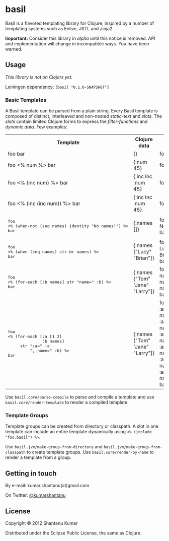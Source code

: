 # basil

Basil is a flavored templating library for Clojure, inspired by a number of
templating systems such as Enlive, JSTL and Jinja2.

**Important:** Consider this library in _alpha_ until this notice is removed.
API and implementation will change in incompatible ways. You have been warned.


## Usage

_This library is not on Clojars yet._

Leiningen dependency: `[basil "0.1.0-SNAPSHOT"]`


### Basic Templates

A Basil template can be parsed from a plain string. Every Basil template is
composed of distinct, interleaved and non-nested _static-text_ and _slots_. The
_slots_ contain limited Clojure forms to express the _filter-functions_ and
_dynamic data_. Few examples:

<table>
  <tr>
    <th>Template</th>
    <th>Clojure data</th>
    <th>Result</th>
  </tr>
  <tr>
    <td>foo bar</td>
    <td>{}</td>
    <td>foo bar</td>
  </tr>
  <tr>
    <td>foo &lt;% num %&gt; bar</td>
    <td>{:num 45}</td>
    <td>foo 45 bar</td>
  </tr>
  <tr>
    <td>foo &lt;% (inc num) %&gt; bar</td>
    <td>{:inc inc :num 45}</td>
    <td>foo 46 bar</td>
  </tr>
  <tr>
    <td>foo &lt;% (inc (inc num)) %&gt; bar</td>
    <td>{:inc inc :num 45}</td>
    <td>foo 47 bar</td>
  </tr>
  <tr>
    <td><pre>foo
&lt;% (when-not (seq names) identity "No names!") %&gt;
bar</pre></td>
    <td>{:names []}</td>
    <td>foo<br/>
No names!<br/>
bar</td>
  </tr>
  <tr>
    <td><pre>foo
&lt;% (when (seq names) str-br names) %&gt;
bar</pre></td>
    <td>{:names ["Lucy" "Brian"]}</td>
    <td>foo<br/>
Lucy&lt;br/&gt;<br/>
Brian&lt;br/&gt;<br/>
bar</td>
  </tr>
  <tr>
    <td><pre>foo
&lt;% (for-each [:b names] str "name=" :b) %&gt;
bar</pre></td>
    <td>{:names ["Tom" "Jane" "Larry"]}</td>
    <td>foo<br/>
name=Tom<br/>
name=Jane<br/>
name=Larry<br/>
bar</td>
  </tr>
  <tr>
    <td><pre>foo
&lt;% (for-each [:a [1 2]
              :b names]
     str ":a=" :a
         ", name=" :b) %&gt;
bar</pre></td>
    <td>{:names ["Tom" "Jane" "Larry"]}</td>
    <td>foo<br/>
:a=1, name=Tom<br/>
:a=1, name=Jane<br/>
:a=1, name=Larry<br/>
:a=2, name=Tom<br/>
:a=2, name=Jane<br/>
:a=2, name=Larry<br/>
bar</td>
  </tr>
</table>

Use `basil.core/parse-compile` to parse and compile a template and use
`basil.core/render-template` to render a compiled template.


### Template Groups

Template groups can be created from directory or classpath. A slot in one
template can include an entire template dynamically using
`<% (include "foo.basil") %>`.

Use `basil.jvm/make-group-from-directory` and
`basil.jvm/make-group-from-classpath` to create template groups. Use
`basil.core/render-by-name` to render a template from a group.


## Getting in touch

By e-mail: kumar.shantanu(at)gmail.com

On Twitter: [@kumarshantanu](http://twitter.com/kumarshantanu)


## License

Copyright © 2012 Shantanu Kumar

Distributed under the Eclipse Public License, the same as Clojure.
